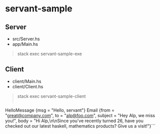 # servant-sample


## Server

* src/Server.hs
* app/Main.hs
> stack exec servant-sample-exe


## Client
* client/Main.hs
* client/Client.hs

> stack exec servant-sample-client 
> ```Position {xCoord = 10, yCoord = 10}
HelloMessage {msg = "Hello, servant"}
Email {from = "great@company.com", to = "alp@foo.com", subject = "Hey Alp, we miss you!", body = "Hi Alp,\n\nSince you've recently turned 26, have you checked out our latest haskell, mathematics products? Give us a visit!"}```


